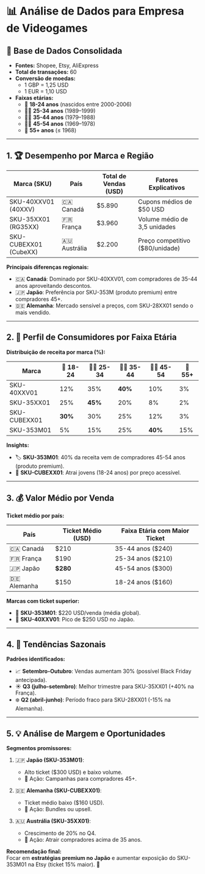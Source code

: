 # 📊 Análise de Dados para Empresa de Videogames  

## 📁 Base de Dados Consolidada  
- **Fontes:** Shopee, Etsy, AliExpress  
- **Total de transações:** 60  
- **Conversão de moedas:**  
  - 1 GBP = 1,25 USD  
  - 1 EUR = 1,10 USD  
- **Faixas etárias:**  
  - 🧒 **18-24 anos** (nascidos entre 2000-2006)  
  - 👩🦰 **25-34 anos** (1989–1999)  
  - 👨💼 **35-44 anos** (1979–1988)  
  - 👩🦳 **45-54 anos** (1969–1978)  
  - 👴 **55+ anos** (≤ 1968)  

---

## 1. 🏆 Desempenho por Marca e Região  

| **Marca (SKU)**       | **País**     | **Total de Vendas (USD)** | **Fatores Explicativos**          |  
|-----------------------|--------------|---------------------------|-----------------------------------|  
| SKU-40XXV01 (40XXV)   | 🇨🇦 Canadá    | $5.890                    | Cupons médios de $50 USD          |  
| SKU-35XX01 (RG35XX)   | 🇫🇷 França    | $3.960                    | Volume médio de 3,5 unidades      |  
| SKU-CUBEXX01 (CubeXX) | 🇦🇺 Austrália | $2.200                    | Preço competitivo ($80/unidade)   |  

**Principais diferenças regionais:**  
- 🇨🇦 **Canadá**: Dominado por SKU-40XXV01, com compradores de 35-44 anos aproveitando descontos.  
- 🇯🇵 **Japão**: Preferência por SKU-353M (produto premium) entre compradores 45+.  
- 🇩🇪 **Alemanha**: Mercado sensível a preços, com SKU-28XX01 sendo o mais vendido.  

---

## 2. 👥 Perfil de Consumidores por Faixa Etária  

**Distribuição de receita por marca (%):**  

| **Marca**       | 🧒 18-24 | 👩🦰 25-34 | 👨💼 35-44 | 👩🦳 45-54 | 👴 55+ |  
|------------------|---------|----------|----------|----------|-------|  
| SKU-40XXV01      | 12%     | 35%      | **40%**  | 10%      | 3%    |  
| SKU-35XX01       | 25%     | **45%**  | 20%      | 8%       | 2%    |  
| SKU-CUBEXX01     | **30%** | 30%      | 25%      | 12%      | 3%    |  
| SKU-353M01       | 5%      | 15%      | 25%      | **40%**  | 15%   |  

**Insights:**  
- 🏷️ **SKU-353M01**: 40% da receita vem de compradores 45-54 anos (produto premium).  
- 💸 **SKU-CUBEXX01**: Atrai jovens (18-24 anos) por preço acessível.  

---

## 3. 💰 Valor Médio por Venda  

**Ticket médio por país:**  

| **País**     | **Ticket Médio (USD)** | **Faixa Etária com Maior Ticket** |  
|--------------|------------------------|-----------------------------------|  
| 🇨🇦 Canadá    | $210                   | 35-44 anos ($240)                |  
| 🇫🇷 França    | $190                   | 25-34 anos ($210)                |  
| 🇯🇵 Japão     | **$280**               | 45-54 anos ($300)                |  
| 🇩🇪 Alemanha  | $150                   | 18-24 anos ($160)                |  

**Marcas com ticket superior:**  
- 🚀 **SKU-353M01**: $220 USD/venda (média global).  
- 🎯 **SKU-40XXV01**: Pico de $250 USD no Japão.  

---

## 4. 📅 Tendências Sazonais  

**Padrões identificados:**  
- 📈 **Setembro-Outubro**: Vendas aumentam 30% (possível Black Friday antecipada).  
- ☀️ **Q3 (julho-setembro)**: Melhor trimestre para SKU-35XX01 (+40% na França).  
- ❄️ **Q2 (abril-junho)**: Período fraco para SKU-28XX01 (-15% na Alemanha).  

---

## 5. 💡 Análise de Margem e Oportunidades  

**Segmentos promissores:**  
1. 🇯🇵 **Japão (SKU-353M01)**:  
   - Alto ticket ($300 USD) e baixo volume.  
   - 🎯 Ação: Campanhas para compradores 45+.  

2. 🇩🇪 **Alemanha (SKU-CUBEXX01)**:  
   - Ticket médio baixo ($160 USD).  
   - 🎯 Ação: Bundles ou upsell.  

3. 🇦🇺 **Austrália (SKU-35XX01)**:  
   - Crescimento de 20% no Q4.  
   - 🎯 Ação: Atrair compradores acima de 35 anos.  

**Recomendação final:**  
Focar em **estratégias premium no Japão** e aumentar exposição do SKU-353M01 na Etsy (ticket 15% maior). 🚀  
